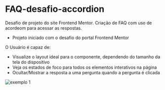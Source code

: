 # FAQ-desafio-accordion
 Desafio de projeto do site Frontend Mentor. Criação de FAQ com uso de acordeom para acessar as respostas.

- Projeto iniciado com o desafio do portal Frontend Mentor

O Usuário é capaz de:
- Visualize o layout ideal para o componente, dependendo do tamanho da tela do dispositivo
- Veja os estados de foco para todos os elementos interativos na página
- Ocultar/Mostrar a resposta a uma pergunta quando a pergunta é clicada

![exemplo 1](https://user-images.githubusercontent.com/109077065/184275342-b2f6cb37-e348-4de9-9b97-443105fd74fa.png)

